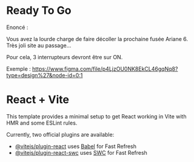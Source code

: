 # Ready To Go

Enoncé :

Vous avez la lourde charge de faire décoller la prochaine fusée Ariane 6. Très joli site au passage...

Pour cela, 3 interrupteurs devront être sur ON.

Exemple : https://www.figma.com/file/p4LjzOU0NK8EkCL46gqNq8?type=design%27&node-id=0:1

# React + Vite

This template provides a minimal setup to get React working in Vite with HMR and some ESLint rules.

Currently, two official plugins are available:

- [@vitejs/plugin-react](https://github.com/vitejs/vite-plugin-react/blob/main/packages/plugin-react/README.md) uses [Babel](https://babeljs.io/) for Fast Refresh
- [@vitejs/plugin-react-swc](https://github.com/vitejs/vite-plugin-react-swc) uses [SWC](https://swc.rs/) for Fast Refresh
